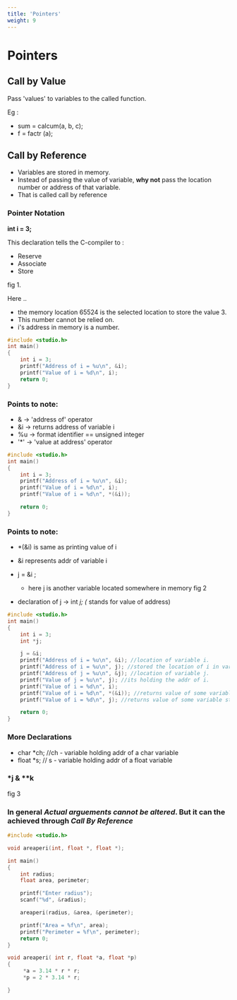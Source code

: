 ```yaml
---
title: 'Pointers'
weight: 9
---
```


# Pointers

## Call by Value

Pass 'values' to variables to the called function.

Eg : 
- sum = calcum(a, b, c);
- f = factr (a);

## Call by Reference

- Variables are stored in memory. 
- Instead of passing the value of variable, **why not** pass the location number or address of that variable.
- That is called call by reference

### Pointer Notation

**int i = 3;**

This declaration tells the C-compiler to :

  - Reserve
  - Associate
  - Store

fig 1.

Here .. 
- the memory location 65524 is the selected location to store the value 3.
- This number cannot be relied on.
- i's address in memory is a number.

```C
#include <studio.h>
int main()
{
    int i = 3;
    printf("Address of i = %u\n", &i);
    printf("Value of i = %d\n", i);
    return 0;
}
```

### Points to note:

- & -> 'address of' operator
- &i -> returns address of variable i
- %u -> format identifier == unsigned integer
- '*' -> 'value at address' operator

```C
#include <studio.h>
int main()
{
    int i = 3;
    printf("Address of i = %u\n", &i);
    printf("Value of i = %d\n", i);
    printf("Value of i = %d\n", *(&i));

    return 0;
}
```
### Points to note:

- *(&i) is same as printing value of i
- &i represents addr of variable i
- j = &i ;
    -  here j is another variable located somewhere in memory
    fig 2

- declaration of j -> int *j; (* stands for value of address)

```C
#include <studio.h>
int main()
{
    int i = 3;
    int *j;

    j = &i;
    printf("Address of i = %u\n", &i); //location of variable i.
    printf("Address of i = %u\n", j); //stored the location of i in variable j.
    printf("Address of j = %u\n", &j); //location of variable j.
    printf("Value of j = %u\n", j); //its holding the addr of i.
    printf("Value of i = %d\n", i);
    printf("Value of i = %d\n", *(&i)); //returns value of some variable stored in that particular location 
    printf("Value of i = %d\n", j); //returns value of some variable stored in that particular location

    return 0;
}
```

### More Declarations

- char *ch; //ch - variable holding addr of a char variable
- float *s; // s - variable holding addr of a float variable

### *j & **k

fig 3

### In general ***Actual arguements cannot be altered***. But it can the achieved through ***Call By Reference***

```C
#include <studio.h>

void areaperi(int, float *, float *);

int main()
{
    int radius;
    float area, perimeter;

    printf("Enter radius");
    scanf("%d", &radius);

    areaperi(radius, &area, &perimeter);

    printf("Area = %f\n", area);
    printf("Perimeter = %f\n", perimeter);
    return 0;
}

void areaperi( int r, float *a, float *p)
{
     *a = 3.14 * r * r;
     *p = 2 * 3.14 * r;

}
```





